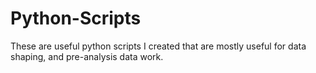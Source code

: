 Python-Scripts
==============

These are useful python scripts I created that are mostly useful for data shaping, and pre-analysis data work.
